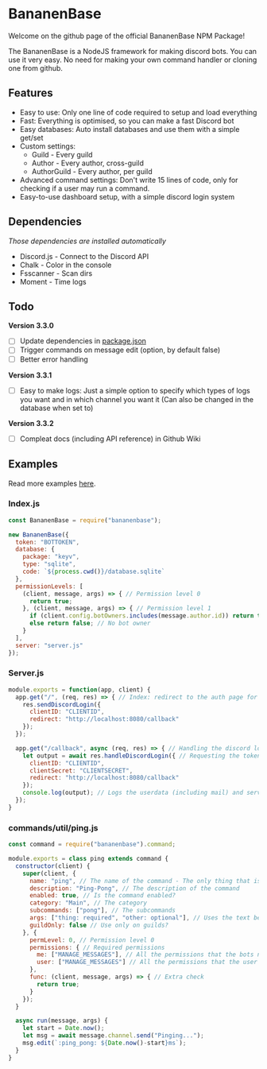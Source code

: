 # BananenBase
Welcome on the github page of the official BananenBase NPM Package!

The BananenBase is a NodeJS framework for making discord bots. You can use it very easy. No need for making your own command handler or cloning one from github.

## Features
- Easy to use: Only one line of code required to setup and load everything
- Fast: Everything is optimised, so you can make a fast Discord bot
- Easy databases: Auto install databases and use them with a simple get/set
- Custom settings:
  - Guild - Every guild
  - Author - Every author, cross-guild
  - AuthorGuild - Every author, per guild
- Advanced command settings: Don't write 15 lines of code, only for checking if a user may run a command.
- Easy-to-use dashboard setup, with a simple discord login system

## Dependencies
_Those dependencies are installed automatically_
- Discord.js - Connect to the Discord API
- Chalk - Color in the console
- Fsscanner - Scan dirs
- Moment - Time logs

## Todo
**Version 3.3.0**
- [ ] Update dependencies in [package.json](package.json)
- [ ] Trigger commands on message edit (option, by default false)
- [ ] Better error handling

**Version 3.3.1**
- [ ] Easy to make logs: Just a simple option to specify which types of logs you want and in which channel you want it (Can also be changed in the database when set to)

**Version 3.3.2**
- [ ] Compleat docs (including API reference) in Github Wiki

## Examples
Read more examples [here](/tests).

### Index.js
```js
const BananenBase = require("bananenbase");

new BananenBase({
  token: "BOTTOKEN",
  database: {
    package: "keyv",
    type: "sqlite",
    code: `${process.cwd()}/database.sqlite`
  },
  permissionLevels: [
    (client, message, args) => { // Permission level 0
      return true;
    }, (client, message, args) => { // Permission level 1
      if (client.config.botOwners.includes(message.author.id)) return true; // A bot owner
      else return false; // No bot owner
    }
  ],
  server: "server.js"
});
```

### Server.js
```js
module.exports = function(app, client) {
  app.get("/", (req, res) => { // Index: redirect to the auth page for your discord app
    res.sendDiscordLogin({
      clientID: "CLIENTID",
      redirect: "http://localhost:8080/callback"
    });
  });

  app.get("/callback", async (req, res) => { // Handling the discord login
    let output = await res.handleDiscordLogin({ // Requesting the token etc from the discord API
      clientID: "CLIENTID",
      clientSecret: "CLIENTSECRET",
      redirect: "http://localhost:8080/callback"
    });
    console.log(output); // Logs the userdata (including mail) and servers
  });
}
```

### commands/util/ping.js
```js
const command = require("bananenbase").command;

module.exports = class ping extends command {
  constructor(client) {
    super(client, {
      name: "ping", // The name of the command - The only thing that is required.
      description: "Ping-Pong", // The description of the command
      enabled: true, // Is the command enabled?
      category: "Main", // The category
      subcommands: ["pong"], // The subcommands
      args: ["thing: required", "other: optional"], // Uses the text before the :
      guildOnly: false // Use only on guilds?
    }, {
      permLevel: 0, // Permission level 0
      permissions: { // Required permissions
        me: ["MANAGE_MESSAGES"], // All the permissions that the bots needs to have
        user: ["MANAGE_MESSAGES"] // All the permissions that the user needs to have
      },
      func: (client, message, args) => { // Extra check
        return true;
      }
    });
  }

  async run(message, args) {
    let start = Date.now();
    let msg = await message.channel.send("Pinging...");
    msg.edit(`:ping_pong: ${Date.now()-start}ms`);
  }
}
